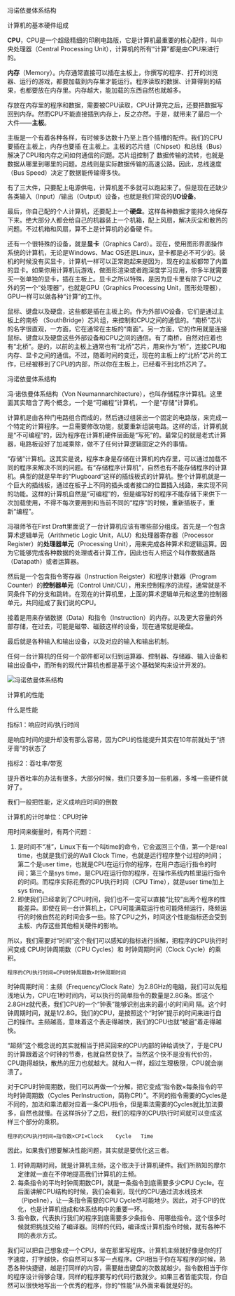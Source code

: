 冯诺依曼体系结构

计算机的基本硬件组成

**CPU**，CPU是一个超级精细的印刷电路版，它是计算机最重要的核心配件，叫中央处理器（Central	Processing	Unit），计算机的所有“计算”都是由CPU来进行的。

**内存**（Memory）。内存通常直接可以插在主板上，你撰写的程序、打开的浏览器、运行的游戏，都要加载到内存里才能运行。程序读取的数据、计算得到的结果，也都要放在内存里。内存越大，能加载的东西自然也就越多。

存放在内存里的程序和数据，需要被CPU读取，CPU计算完之后，还要把数据写回到内存。然而CPU不能直接插到内存上，反之亦然。于是，就带来了最后一个大件——**主板**。

主板是一个有着各种各样，有时候多达数十乃至上百个插槽的配件。我们的CPU要插在主板上，内存也要插
在主板上。主板的芯片组（Chipset）和总线（Bus）解决了CPU和内存之间如何通信的问题。芯片组控制了
数据传输的流转，也就是数据从哪里到哪里的问题。总线则是实际数据传输的高速公路。因此，总线速度（Bus Speed）决定了数据能传输得多快。

有了三大件，只要配上电源供电，计算机差不多就可以跑起来了。但是现在还缺少各类输入（Input）/输出（Output）设备，也就是我们常说的**I/O设备**。

最后，你自己配的个人计算机，还要配上一个**硬盘**。这样各种数据才能持久地保存下来。绝大部分人都会给自己的机器装上一个机箱，配上风扇，解决灰尘和散热的问题。不过机箱和风扇，算不上是计算机的必备硬
件。

还有一个很特殊的设备，就是**显卡**（Graphics	Card）。现在，使用图形界面操作系统的计算机，无论是Windows、Mac	OS还是Linux，显卡都是必不可少的。装机的时候没有买显卡，计算机一样可以正常跑起来是因为，现在的主板都带了内置的显卡。如果你用计算机玩游戏，做图形渲染或者跑深度学习应用，你多半就需要买一张单独的显卡，插在主板上。显卡之所以特殊，是因为显卡里有除了CPU之外的另一个“处理器”，也就是GPU（Graphics	Processing	Unit，图形处理器），GPU一样可以做各种“计算”的工作。

鼠标、键盘以及硬盘，这些都是插在主板上的。作为外部I/O设备，它们是通过主板上的南桥
（SouthBridge）芯片组，来控制和CPU之间的通信的。“南桥”芯片的名字很直观，一方面，它在通常在主板的“南面”。另一方面，它的作用就是连接鼠标、键盘以及硬盘这些外部设备和CPU之间的通信。有了南桥，自然对应着也有“北桥”。是的，以前的主板上通常也有“北桥”芯片，用来作为“桥”，连接CPU和内存、显卡之间的通信。不过，随着时间的变迁，现在的主板上的“北桥”芯片的工作，已经被移到了CPU的内部，所以你在主板上，已经看不到北桥芯片了。

冯诺依曼体系结构

冯·诺依曼体系结构（Von Neumannarchitecture），也叫存储程序计算机。这里面其实暗含了两个概念，一个是“可编程”计算机，一个是“存储”计算机。

计算机是由各种门电路组合而成的，然后通过组装出一个固定的电路版，来完成一个特定的计算程序。一旦需要修改功能，就要重新组装电路。这样的话，计算机就是“不可编程”的，因为程序在计算机硬件层面是“写死”的。最常见的就是老式计算器，电路板设好了加减乘除，做不了任何计算逻辑固定之外的事情。

“存储”计算机。这其实是说，程序本身是存储在计算机的内存里，可以通过加载不同的程序来解决不同的问题。有“存储程序计算机”，自然也有不能存储程序的计算机。典型的就是早年的“Plugboard”这样的插线板式的计算机。整个计算机就是一个巨大的插线板，通过在板子上不同的插头或者接口的位置插入线路，来实现不同的功能。这样的计算机自然是“可编程”的，但是编写好的程序不能存储下来供下一次加载使用，不得不每次要用到和当前不同的“程序”的时候，重新插板子，重新“编程”。

冯祖师爷在First Draft里面说了一台计算机应该有哪些部分组成。首先是一个包含算术逻辑单元（Arithmetic Logic Unit，ALU）和处理器寄存器（Processor Register）的**处理器单元**（Processing Unit），用来完成各种算术和逻辑运算。因为它能够完成各种数据的处理或者计算工作，因此也有人把这个叫作数据通路（Datapath）或者运算器。

然后是一个包含指令寄存器（Instruction Reigster）和程序计数器（Program Counter）的**控制器单元**（Control Unit/CU），用来控制程序的流程，通常就是不同条件下的分支和跳转。在现在的计算机里，上面的算术逻辑单元和这里的控制器单元，共同组成了我们说的CPU。

接着是用来存储数据（Data）和指令（Instruction）的内存。以及更大容量的外部存储，在过去，可能是磁带、磁鼓这样的设备，现在通常就是硬盘。

最后就是各种输入和输出设备，以及对应的输入和输出机制。

任何一台计算机的任何一个部件都可以归到运算器、控制器、存储器、输入设备和输出设备中，而所有的现代计算机也都是基于这个基础架构来设计开发的。

![冯诺依曼体系结构](E:\Jennifer\other\notes\media\冯诺依曼体系结构.png)

计算机的性能

什么是性能

指标1：响应时间/执行时间

是响应时间的提升却没有那么容易，因为CPU的性能提升其实在10年前就处于“挤牙膏”的状态了

指标2：吞吐率/带宽

提升吞吐率的办法有很多。大部分时候，我们只要多加一些机器，多堆一些硬件就好了。

我们一般把性能，定义成响应时间的倒数

计算机的计时单位：CPU时钟

用时间来衡量时，有两个问题：

1. 是时间不“准”，Linux下有一个叫time的命令，它会返回三个值，第一个是real time，也就是我们说的Wall Clock Time，也就是运行程序整个过程的时间；第二个是user time，也就是CPU在运行你的程序，在用户态运行指令的时间；第三个是sys time，是CPU在运行你的程序，在操作系统内核里运行指令的时间。而程序实际花费的CPU执行时间（CPU Time），就是user time加上sys time。
2. 即使我们已经拿到了CPU时间，我们也不一定可以直接“比较”出两个程序的性能差异。即使在同一台计算机上，CPU可能满载运行也可能降频运行，降频运行的时候自然花的时间会多一些。除了CPU之外，时间这个性能指标还会受到主板、内存这些其他相关硬件的影响。

所以，我们需要对“时间”这个我们可以感知的指标进行拆解，把程序的CPU执行时间变成 CPU时钟周期数（CPU Cycles）和 时钟周期时间（Clock Cycle）的乘积。

```
程序的CPU执行时间=CPU时钟周期数×时钟周期时间
```

时钟周期时间：主频（Frequency/Clock Rate）为2.8GHz的电脑，我们可以先粗浅地认为，CPU在1秒时间内，可以执行的简单指令的数量是2.8G条。即这个2.8GHz就代表，我们CPU的一个“钟表”能够识别出来的最小的时间间
隔。这个时钟周期时间，就是1/2.8G。我们的CPU，是按照这个“时钟”提示的时间来进行自己的操作。主频越高，意味着这个表走得越快，我们的CPU也就“被逼”着走得越快。

“超频”这个概念说的其实就相当于把买回来的CPU内部的钟给调快了，于是CPU的计算跟着这个时钟的节奏，也就自然变快了。当然这个快不是没有代价的，CPU跑得越快，散热的压力也就越大。就和人一样，超过生理极限，CPU就会崩溃了。

对于CPU时钟周期数，我们可以再做一个分解，把它变成“指令数×每条指令的平均时钟周期数（Cycles	PerInstruction，简称CPI）”。不同的指令需要的Cycles是不同的，加法和乘法都对应着一条CPU指令，但是乘法需要的Cycles就比加法要多，自然也就慢。在这样拆分了之后，我们的程序的CPU执行时间就可以变成这样三个部分的乘积。

```
程序的CPU执行时间=指令数×CPI×Clock	Cycle	Time
```

因此，如果我们想要解决性能问题，其实就是要优化这三者。
1. 时钟周期时间，就是计算机主频，这个取决于计算机硬件。我们所熟知的摩尔定律就一直在不停地提高我们计算机的主频。
2. 每条指令的平均时钟周期数CPI，就是一条指令到底需要多少CPU	Cycle。在后面讲解CPU结构的时候，我们会看到，现代的CPU通过流水线技术（Pipeline），让一条指令需要的CPU	Cycle尽可能地少。因此，对于CPI的优化，也是计算机组成和体系结构中的重要一环。
3. 指令数，代表执行我们的程序到底需要多少条指令、用哪些指令。这个很多时候就把挑战交给了编译器。同样的代码，编译成计算机指令时候，就有各种不同的表示方式。

我们可以把自己想象成一个CPU，坐在那里写程序。计算机主频就好像是你的打字速度，打字越快，你自然可以多写一点程序。CPI相当于你在写程序的时候，熟悉各种快捷键，越是打同样的内容，需要敲击键盘的次数就越少。指令数相当于你的程序设计得够合理，同样的程序要写的代码行数就少。如果三者皆能实现，你自然可以很快地写出一个优秀的程序，你的“性能”从外面来看就是好的。
















